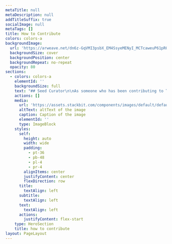 ```yaml
---
metaTitle: null
metaDescription: null
addTitleSuffix: true
socialImage: null
metaTags: []
title: How to Contribute
colors: colors-a
backgroundImage:
  url: 'https://arweave.net/dn6z-GqVMI3psbX_EM4SsyeMENyI_MCTcaweuP61pR0'
  backgroundSize: cover
  backgroundPosition: center
  backgroundRepeat: no-repeat
  opacity: 80
sections:
  - colors: colors-a
    elementId: ''
    backgroundSize: full
    text: "## Seed Curator\n\nAs someone who has been contributing to Token Engineering in its transdisciplinary fields, you can choose to contribute by sharing your expertise with our Library learners. To start curating:\n\n1.  **Decide where you would like to\_**[**focus your curation on**](/seed-curations)**:**\n\na. You can choose which petal/area of the crypto-economic flower.\n\nb. You can create an original curation focus, with an underlying principle or theory that links together several crypto-economic patterns or disciplines.\n\n[Cryptoeconomics Foundations Paper](https://epub.wu.ac.at/7309/8/Foundationsundefined20Cryptoeconomic%20Systems.pdf), by S. Voshmigr and M. Zargham\n\n2. Add resources directly related to the area you have chosen. These could be academic papers, blog posts, excerpts from books, videos etc.\n\na. You can choose to add your own content.\n\nb. You can also choose to add others’ content.\n\nFor both a and b, we encourage that you include a curator’s explanation on why you think those resources are important. Try to keep the number of your resources chosen between 5 and 10 (we know, it’ll be hard!).\n\n3.  If you are already leading a **learning session** within your online groups which you think may be a great addition for the library’s goal and a great resource for all token engineers, please \\*\\*add it on the\_\\*\\*[**library learning calendar**](https://www.notion.so/62f92f29e6264f4889070c91eac44852).\n\n4.\_**Save your seed curation. You are one of the first!**\n\n## Community Curator\n\nIf you’re relatively new to Token Engineering, you can still become a curator. To start curating:\n\n1.  **Choose an area of focus from the Seed Curations.**\n\n2.  **Read through the material**, and **share your feedback** in the comments section of the focus you have chosen. This helps our Seed Curators clarify the ideas they are trying to communicate in a manner that is easily understandable by people of all technical levels.\n\n## Ethics Participatory Research\n\n...\n\n## Omega Working Group\n\n...\n\n## Token Engineering Advisor\n\n...\n\n## Omega Bounties\n\n...\n\n***\n\nBecome part of focus groups that hold bi-weekly sensema\n\n1- **As a seed curator** (i.e. someone who has been contributing to Token Engineering in its transdisciplinary fields)\n\nThe resources you pick and annotations you provide are immensely valuable to see the connection and how we came to call this Token Engineering\n\nYou might pick a petal of the cryptoeconomics flower, or create a unique curation that tags the resources into one or more of the cryptoeconomic patterns.\n\nFeel free to share resources that helped shape your transdisciplinary stance in Token Engineering, and how it has helped to make sense of this paradigm shifts.\n\n2- **As community curator** (i.e. someone relatively new to Token Engineering)\n\n3- **Design** logos, images for the library. (can be in dework bounties)\n\n4- Or **anything** you believe that can benefit our community. (can be in dework bounties)\n\nYou can take a look at Library Dashboard to find already existing tasks that are suitable to your abilities and interests → [TE Consilience Library Dashboard](/tasks)\n"
    actions: []
    media:
      url: 'https://assets.stackbit.com/components/images/default/default-image.png'
      altText: altText of the image
      caption: Caption of the image
      elementId: ''
      type: ImageBlock
    styles:
      self:
        height: auto
        width: wide
        padding:
          - pt-36
          - pb-48
          - pl-4
          - pr-4
        alignItems: center
        justifyContent: center
        flexDirection: row
      title:
        textAlign: left
      subtitle:
        textAlign: left
      text:
        textAlign: left
      actions:
        justifyContent: flex-start
    type: HeroSection
    title: how to contribute
layout: PageLayout
---
```

